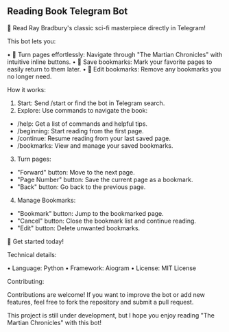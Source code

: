 ## Reading Book Telegram Bot

🚀 Read Ray Bradbury's classic sci-fi masterpiece directly in Telegram!

This bot lets you:

• 📖 Turn pages effortlessly: Navigate through "The Martian Chronicles" with intuitive inline buttons.
• 🔖 Save bookmarks: Mark your favorite pages to easily return to them later.
• 🧹 Edit bookmarks: Remove any bookmarks you no longer need.

How it works:

1. Start: Send /start or find the bot in Telegram search.
2. Explore: Use commands to navigate the book:
  * /help: Get a list of commands and helpful tips.
  * /beginning: Start reading from the first page.
  * /continue: Resume reading from your last saved page.
  * /bookmarks: View and manage your saved bookmarks.
3. Turn pages:
  * "Forward" button: Move to the next page.
  * "Page Number" button: Save the current page as a bookmark.
  * "Back" button: Go back to the previous page.
4. Manage Bookmarks:
  * "Bookmark" button: Jump to the bookmarked page.
  * "Cancel" button: Close the bookmark list and continue reading.
  * "Edit" button: Delete unwanted bookmarks.

🚀 Get started today!

Technical details:

• Language: Python
• Framework: Aiogram
• License: MIT License

Contributing:

Contributions are welcome! If you want to improve the bot or add new features, feel free to fork the repository and submit a pull request.

This project is still under development, but I hope you enjoy reading "The Martian Chronicles" with this bot!
